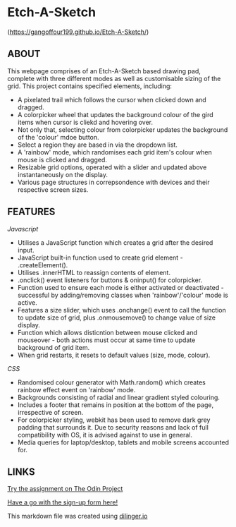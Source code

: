 # Etch-A-Sketch

![]()(https://gangoffour199.github.io/Etch-A-Sketch/)



## ABOUT
This webpage comprises of an Etch-A-Sketch based drawing pad, complete with three different modes as well as customisable sizing of the grid. This project contains specified elements, including:

- A pixelated trail which follows the cursor when clicked down and dragged.
- A colorpicker wheel that updates the background colour of the gird items when cursor is cliekd and hovering over.
- Not only that, selecting colour from colorpicker updates the background of the 'colour' mdoe button.
- Select a region they are based in via the dropdown list.
- A 'rainbow' mode, which randomises each grid item's colour when mouse is clicked and dragged.
- Resizable grid options, operated with a slider and updated above instantaneously on the display.
- Various page structures in correpsondence with devices and their respective screen sizes.

## FEATURES

*Javascript*

- Utilises a JavaScript function which creates a grid after the desired input.
- JavaScript built-in function used to create grid element - .createElement().
- Utilises .innerHTML to reassign contents of element.
- .onclick() event listeners for buttons & oninput() for colorpicker.
- Function used to ensure each mode is either activated or deactivated - successful by adding/removing classes when 'rainbow'/'colour' mode is active.
- Features a size slider, which uses .onchange() event to call the function to update size of grid, plus .onmousemove() to change value of size display.
- Function which allows disticntion between mouse clicked and mouseover - both actions must occur at same time to update background of grid item.
- When grid restarts, it resets to default values (size, mode, colour).

*CSS*

- Randomised colour generator with Math.random() which creates rainbow effect event on 'rainbow' mode.
- Backgrounds consisting of radial and linear gradient styled colouring.
- Includes a footer that remains in position at the bottom of the page, irrespective of screen.
- For colorpicker styling, webkit has been used to remove dark grey padding that surrounds it. Due to security reasons and lack of full compatibility with OS, it is     advised against to use in general.
- Media queries for laptop/desktop, tablets and mobile screens accounted for.


## LINKS

[Try the assignment on The Odin Project](https://www.theodinproject.com/lessons/foundations-etch-a-sketch)

[Have a go with the sign-up form here!](https://gangoffour199.github.io/Etch-A-Sketch/)

This markdown file was created using [dilinger.io](https://dillinger.io/)

